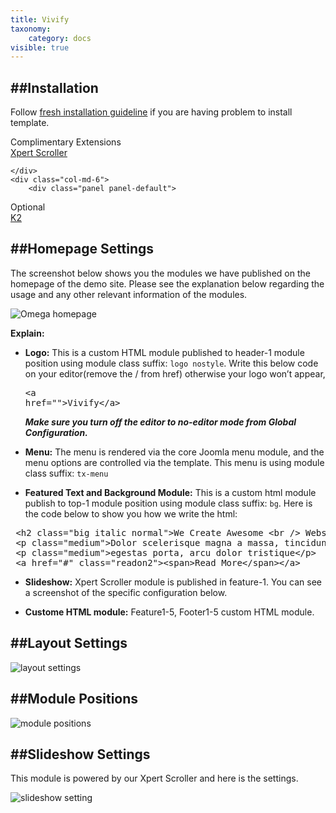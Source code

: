 ```yaml
---
title: Vivify
taxonomy:
    category: docs
visible: true
---
```


##Installation
----------
Follow [fresh installation guideline](http://www.themexpert.com/documentation/expose-framework/getting-started) if you are having problem to install template.


<div class="row">
	<div class="col-md-6">
		<div class="panel panel-primary">
  <!-- Default panel contents -->
  <div class="panel-heading">Complimentary Extensions</div>

  <!-- List group -->
  <div class="list-group">
    <div><a class="list-group-item" href="http://www.themexpert.com/joomla/extensions/xpert-scroller">Xpert Scroller</a></div>
  </div>

	</div>
	<div class="col-md-6">
		<div class="panel panel-default">
  <!-- Default panel contents -->
  <div class="panel-heading">Optional</div>
  <!-- List group -->
  <div class="list-group">
    <div><a  class="list-group-item" href="http://getk2.org/">K2</a></div>
  </div>
</div>
	</div>
</div>


##Homepage Settings
----------
The screenshot below shows you the modules we have published on the homepage of the demo site. Please see the explanation below regarding the usage and any other relevant information of the modules.

![Omega homepage](vivify_homepage.jpg)

**Explain:**

- **Logo:** This is a custom HTML module published to header-1 module position using module class suffix: `logo nostyle`. Write this below code on your editor(remove the / from href) otherwise your logo won’t appear, <pre>&lt;a href=""&gt;Vivify&lt;/a&gt;</pre> 
***Make sure you turn off the editor to no-editor mode from Global Configuration.***

- **Menu:** The menu is rendered via the core Joomla menu module, and the menu options are controlled via the template. This menu is using module class suffix: `tx-menu`
- **Featured Text and Background Module:** This is a custom html module publish to top-1 module position using module class suffix: `bg`. Here is the code below to show you how we write the html:

 <pre class="prettyprint">
 &lt;h2 class="big italic normal"&gt;We Create Awesome &lt;br /&gt; Website and Interface&lt;/h2&gt;
 &lt;p class="medium"&gt;Dolor scelerisque magna a massa, tincidunt nunc tempor urna&lt;/p&gt;
 &lt;p class="medium"&gt;egestas porta, arcu dolor tristique&lt;/p&gt;
 &lt;a href="#" class="readon2"&gt;&lt;span&gt;Read More&lt;/span&gt;&lt;/a&gt;</pre>

- **Slideshow:** Xpert Scroller module is published in feature-1. You can see a screenshot of the specific configuration below.

- **Custome HTML module:** Feature1-5, Footer1-5 custom HTML module.

##Layout Settings
----------
![layout settings](layout_settings.jpg)

##Module Positions
----------
![module positions](module_positions.png)

##Slideshow Settings
----------
This module is powered by our Xpert Scroller and here is the settings.

![slideshow setting](xpertscroller_settings.jpg)